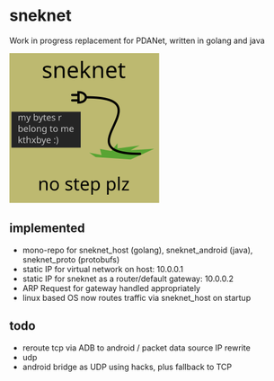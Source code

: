 # sneknet
Work in progress replacement for PDANet, written in golang and java

![img](./logo.svg)

## implemented
- mono-repo for sneknet_host (golang), sneknet_android (java), sneknet_proto (protobufs)
- static IP for virtual network on host: 10.0.0.1
- static IP for sneknet as a router/default gateway: 10.0.0.2
- ARP Request for gateway handled appropriately
- linux based OS now routes traffic via sneknet_host on startup

## todo
- reroute tcp via ADB to android / packet data source IP rewrite
- udp
- android bridge as UDP using hacks, plus fallback to TCP
